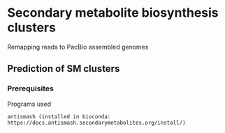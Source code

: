 # Secondary metabolite biosynthesis clusters

Remapping reads to PacBio assembled genomes

## Prediction of SM clusters

### Prerequisites

Programs used

```
antismash (installed in bioconda: https://docs.antismash.secondarymetabolites.org/install/)
```
